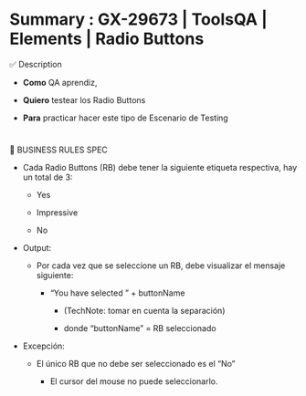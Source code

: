  # Summary : GX-29673 | ToolsQA | Elements | Radio Buttons
 
 ✅ Description 

- **Como** QA aprendiz,

- **Quiero** testear los Radio Buttons

- **Para** practicar hacer este tipo de Escenario de Testing
#

🚩 BUSINESS RULES SPEC

- Cada Radio Buttons (RB) debe tener la siguiente etiqueta respectiva, hay un total de 3:

   - Yes

   - Impressive

   - No

- Output:

  - Por cada vez que se seleccione un RB, debe visualizar el mensaje siguiente:

    - “You have selected ” + buttonName

        - (TechNote: tomar en cuenta la separación)

        - donde “buttonName” = RB seleccionado

- Excepción:

  - El único RB que no debe ser seleccionado es el “No” 

    - El cursor del mouse no puede seleccionarlo.
